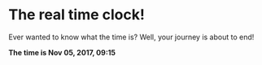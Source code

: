 # The real time clock!

Ever wanted to know what the time is? Well, your journey is about to end!

**The time is Nov 05, 2017, 09:15**